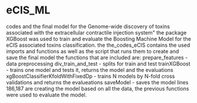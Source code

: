 # eCIS_ML
codes and the final model for the Genome-wide discovery of toxins associated with the extracellular contractile injection system"
the package XGBoost was used to train and evaluate the Boosting Machine Model for the eCIS associated toxins classification.
the the_codes_eCIS contains the used imports and functions as well as the script that runs them to create and save the final model
the functions that are included are:
prepare_features - data preprocessing
div_train_and_test - splits for train and test
trainXGBoost - trains one model and tests it, returns the model and the evaluations
xgBoostClassifierKfoldWithFixedDp - trains N models by N-fold cross validations and returns the evalueations
saveModel - saves the model
lines 186,187 are creating the model based on all the data, the previous functions were used to evaluate the model. 
